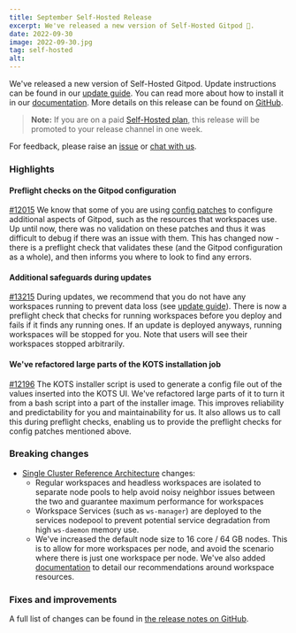 ```yaml
---
title: September Self-Hosted Release
excerpt: We've released a new version of Self-Hosted Gitpod 🎉.
date: 2022-09-30
image: 2022-09-30.jpg
tag: self-hosted
alt:
---
```


<script>
  import Contributors from "$lib/components/changelog/contributors.svelte";
  import Badge from "$lib/components/changelog/badge.svelte"
</script>

We've released a new version of Self-Hosted Gitpod. Update instructions can be found in our [update guide](https://www.gitpod.io/docs/configure/self-hosted/latest/updating). You can read more about how to install it in our [documentation](https://www.gitpod.io/docs/configure/self-hosted/latest). More details on this release can be found on [GitHub](https://github.com/gitpod-io/gitpod/releases).

> **Note:** If you are on a paid [Self-Hosted plan](../self-hosted), this release will be promoted to your release channel in one week.

For feedback, please raise an [issue](https://github.com/gitpod-io/gitpod/issues/new?assignees=&labels=bug&template=bug_report.yml) or [chat with us](https://www.gitpod.io/chat).

<p><Contributors usernames="nandajavarma,MrSimonEmms,Pothulapati,corneliusludmann,adrienthebo,lucasvaltl" /></p>

### Highlights

#### Preflight checks on the Gitpod configuration

[#12015](https://github.com/gitpod-io/gitpod/issues/12015) We know that some of you are using [config patches](https://www.gitpod.io/docs/configure/self-hosted/latest/config-patches) to configure additional aspects of Gitpod, such as the resources that workspaces use. Up until now, there was no validation on these patches and thus it was difficult to debug if there was an issue with them. This has changed now - there is a preflight check that validates these (and the Gitpod configuration as a whole), and then informs you where to look to find any errors.

#### Additional safeguards during updates

[#13215](https://github.com/gitpod-io/gitpod/pull/13215) During updates, we recommend that you do not have any workspaces running to prevent data loss (see [update guide](https://www.gitpod.io/docs/configure/self-hosted/latest/updating)). There is now a preflight check that checks for running workspaces before you deploy and fails if it finds any running ones. If an update is deployed anyways, running workspaces will be stopped for you. Note that users will see their workspaces stopped arbitrarily.

#### We've refactored large parts of the KOTS installation job

[#12196](https://github.com/gitpod-io/gitpod/issues/12196) The KOTS installer script is used to generate a config file out of the values inserted into the KOTS UI. We've refactored large parts of it to turn it from a bash script into a part of the installer image. This improves reliability and predictability for you and maintainability for us. It also allows us to call this during preflight checks, enabling us to provide the preflight checks for config patches mentioned above.

### Breaking changes

- [Single Cluster Reference Architecture](https://www.gitpod.io/docs/configure/self-hosted/latest/reference-architecture/single-cluster-ref-arch) changes:
  - Regular workspaces and headless workspaces are isolated to separate node pools to help avoid noisy neighbor issues between the two and guarantee maximum performance for workspaces
  - Workspace Services (such as `ws-manager`) are deployed to the services nodepool to prevent potential service degradation from high `ws-daemon` memory use.
  - We've increased the default node size to 16 core / 64 GB nodes. This is to allow for more workspaces per node, and avoid the scenario where there is just one workspace per node. We've also added [documentation](https://www.gitpod.io/docs/configure/self-hosted/latest/configuring-workspace-resources) to detail our recommendations around workspace resources.

### Fixes and improvements

A full list of changes can be found in [the release notes on GitHub](https://github.com/gitpod-io/gitpod/releases).
